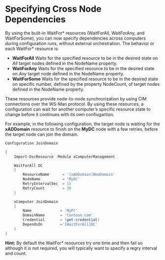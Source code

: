 # Specifying Cross Node Dependencies

By using the built-in WaitFor\* resources (WaitForAll, WaitForAny, and WaitForSome), you can now specify dependencies across computers during configuration runs, without external orchestration. The behavior or each WaitFor\* resource is:

* **WaitForAll** Waits for the specified resource to be in the desired state on *All* target nodes defined in the NodeName property.
* **WaitForAny** Waits for the specified resource to be in the desired state on *Any* target node defined in the NodeName property.
* **WaitForSome** Waits for the specified resource to be in the desired state on specific number, defined by the property NodeCount, of target nodes defined in the NodeName property.

These resources provide node-to-node synchronization by using CIM connections over the WS-Man protocol. By using these resources, a configuration can wait for another computer’s specific resource state to change before it continues with its own confiugartion. 

For example, in the following configuration, the target node is waiting for the **xADDomain** resource to finish on the **MyDC** node with a few retries, before the target node can join the domain.

```PowerShell
Configuration JoinDomain

{
	Import-DscResource -Module xComputerManagement

	WaitForAll DC
	{
		ResourceName      = '[xADDomain]NewDomain'
		NodeName          = 'MyDC'
		RetryIntervalSec  = 15
		RetryCount        = 30
	}

	xComputer JoinDomain
	{
		Name             = 'MyPC'
		DomainName       = 'Contoso.com'
		Credential       = (get-credential)
		DependsOn        ='[WaitForAll]DC'
	}
}
```
**Hint:** By default the WaitFor\* resources try one time and then fail so although it is not required, you will typically want to specify a regry interval and count.